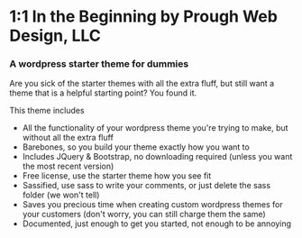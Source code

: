 # 1:1 In the Beginning by Prough Web Design, LLC
### A wordpress starter theme for dummies

Are you sick of the starter themes with all the extra fluff, but still want a theme that is a helpful starting point?  You found it.

This theme includes

* All the functionality of your wordpress theme you're trying to make, but without all the extra fluff
* Barebones, so you build your theme exactly how you want to
* Includes JQuery & Bootstrap, no downloading required (unless you want the most recent version)
* Free license, use the starter theme how you see fit
* Sassified, use sass to write your comments, or just delete the sass folder (we won't tell)
* Saves you precious time when creating custom wordpress themes for your customers (don't worry, you can still charge them the same)
* Documented, just enough to get you started, not enough to be annoying
